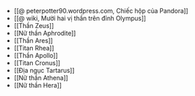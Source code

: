 - [[@ peterpotter90.wordpress.com, Chiếc hộp của Pandora]]
- [[@ wiki, Mười hai vị thần trên đỉnh Olympus]]
- [[Thần Zeus]]
- [[Nữ thần Aphrodite]]
- [[Thần Ares]]
- [[Titan Rhea]]
- [[Thần Apollo]]
- [[Titan Cronus]]
- [[Địa ngục Tartarus]]
- [[Nữ thần Athena]]
- [[Nữ thần Hera]]
